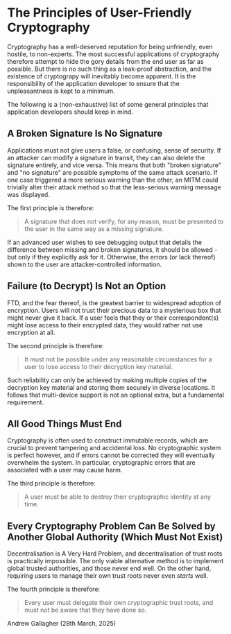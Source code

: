 # The Principles of User-Friendly Cryptography

Cryptography has a well-deserved reputation for being unfriendly, even hostile, to non-experts.
The most successful applications of cryptography therefore attempt to hide the gory details from the end user as far as possible.
But there is no such thing as a leak-proof abstraction, and the existence of cryptograpy will inevitably become apparent.
It is the responsibility of the application developer to ensure that the unpleasantness is kept to a minimum.

The following is a (non-exhaustive) list of some general principles that application developers should keep in mind.

## A Broken Signature Is No Signature

Applications must not give users a false, or confusing, sense of security.
If an attacker can modify a signature in transit, they can also delete the signature entirely, and vice versa.
This means that both "broken signature" and "no signature" are possible symptoms of the same attack scenario.
If one case triggered a more serious warning than the other, an MITM could trivially alter their attack method so that the less-serious warning message was displayed.

The first principle is therefore:

> A signature that does not verify, for any reason, must be presented to the user in the same way as a missing signature.

If an advanced user wishes to see debugging output that details the difference between missing and broken signatures, it should be allowed - but only if they explicitly ask for it.
Otherwise, the errors (or lack thereof) shown to the user are attacker-controlled information.

## Failure (to Decrypt) Is Not an Option

FTD, and the fear thereof, is the greatest barrier to widespread adoption of encryption.
Users will not trust their precious data to a mysterious box that might never give it back.
If a user feels that they or their correspondent(s) might lose access to their encrypted data, they would rather not use encryption at all.

The second principle is therefore:

> It must not be possible under any reasonable circumstances for a user to lose access to their decryption key material.

Such reliability can only be achieved by making multiple copies of the decryption key material and storing them securely in diverse locations.
It follows that multi-device support is not an optional extra, but a fundamental requirement.

## All Good Things Must End

Cryptography is often used to construct immutable records, which are crucial to prevent tampering and accidental loss.
No cryptographic system is perfect however, and if errors cannot be corrected they will eventually overwhelm the system.
In particular, cryptographic errors that are associated with a user may cause harm.

The third principle is therefore:

> A user must be able to destroy their cryptographic identity at any time.

## Every Cryptography Problem Can Be Solved by Another Global Authority (Which Must Not Exist)

Decentralisation is A Very Hard Problem, and decentralisation of trust roots is practically impossible.
The only viable alternative method is to implement global trusted authorities, and those never end well.
On the other hand, requiring users to manage their own trust roots never even *starts* well.

The fourth principle is therefore:

> Every user must delegate their own cryptographic trust roots, and must not be aware that they have done so.

Andrew Gallagher (28th March, 2025)
